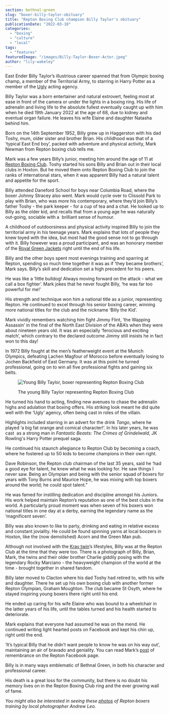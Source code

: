 ```yaml
---
section: bethnal-green
slug: "boxer-billy-taylor-obituary"
title: "Repton Boxing Club champion Billy Taylor's obituary"
publicationDate: "2022-03-10"
categories: 
  - "boxing"
  - "culture"
  - "local"
tags: 
  - "features"
featuredImage: "/images/Billy-Taylor-Boxer-Actor.jpeg"
author: "lily-wakeley"
---
```


East Ender Billy Taylor’s illustrious career spanned that from Olympic boxing champ, a member of the Territorial Army, to starring in Harry Potter as a member of the [Ugly](https://www.ugly.org/2016/) acting agency.

Billy Taylor was a born entertainer and natural extrovert, feeling most at ease in front of the camera or under the lights in a boxing ring. His life of adrenalin and living life to the absolute fullest eventually caught up with him when he died 19th January 2022 at the age of 68, due to kidney and eventual organ failure. He leaves his wife Elaine and daughter Natasha behind him.

Born on the 14th September 1952, Billy grew up in Haggerston with his dad Toshy, mum, older sister and brother Brian. His childhood was that of a ‘typical East End boy’, packed with adventure and physical activity, Mark Newman from Repton boxing club tells me. 

Mark was a few years Billy’s junior, meeting him around the age of 11 at [Repton Boxing Club](https://bethnalgreenlondon.co.uk/repton-boxing-club-history/). Toshy started his sons Billy and Brian out in their local clubs in Hoxton. But he moved them onto Repton Boxing Club to join the ranks of international stars, when it was apparent Billy had a natural talent and appetite for the sport. 

Billy attended Daneford School for boys near Columbia Road, where the boxer Johnny Stracey also went. Mark would cycle over to Clissold Park to play with Brian, who was more his contemporary, where they’d join Billy’s father Toshy - the park keeper - for a cup of tea and a chat. He looked up to Billy as the older kid, and recalls that from a young age he was naturally out-going, sociable with a  brilliant sense of humour. 

A childhood of outdoorsiness and physical activity inspired Billy to join the territorial army in his teenage years. Mark explains that lots of people they knew toyed with the idea, but most had the good sense not to go through with it. Billy however was a proud participant, and was an honorary member of the [Royal Green Jackets](https://en.wikipedia.org/wiki/Royal_Green_Jackets) right until the end of his life. 

Billy and the other boys spent most evenings training and sparring at Repton, spending so much time together it was as if ‘they became brothers’, Mark says. Billy’s skill and dedication set a high precedent for his peers.

He was like a ‘little bulldog! Always moving forward on the attack - what we call a box fighter’. Mark jokes that he never fought Billy, ‘he was far too powerful for me!’

His strength and technique won him a national title as a junior, representing Repton. He continued to excel through his senior boxing career, winning more national titles for the club and the nickname ‘Billy the Kid’. 

Mark vividly remembers watching him fight Jimmy Flint, ‘the Wapping Assassin’ in the final of the North East Division of the ABA’s when they were about nineteen years old. It was an especially ‘ferocious and exciting match’, which contrary to the declared outcome Jimmy still insists he in fact won to this day!

In 1972 Billy fought at the men’s featherweight event at the Munich Olympics, defeating Lachen Magfour of Morocco before eventually losing to Jochen Backfield of East Germany. It was at this point he turned professional, going on to win all five professional fights and gaining six belts.

<figure>

![Young Billy Taylor, boxer representing Repton Boxing Club](/images/Billy-Taylor-Repton-Boxer.jpeg)

<figcaption>

The young Billy Taylor representing Repton Boxing Club

</figcaption>

</figure>

He turned his hand to acting, finding new avenues to chase the adrenalin highs and adulation that boxing offers. His striking look meant he did quite well with the ‘Ugly’ agency, often being cast in roles of the villain. 

Highlights included starring in an advert for the drink _Tango_, where he played ‘a big fat orange and comical character!’. In his later years, he was cast  as a strong man in _Fantastic Beasts: The Crimes of Grindelwald_, JK Rowling's Harry Potter prequel saga.

He continued his staunch allegiance to Repton Club by becoming a coach, where he fostered up to 50 kids to become champions in their own right. 

Dave Robinson, the Repton club chairman of the last 35 years, said he ‘had a good eye for talent, he knew what he was looking for. He saw things I never saw. Being an Olympian and being with the senior squad of boxers for years with Tony Burns and Maurice Hope, he was mixing with top boxers around the world; he could spot talent.” 

He was famed for instilling dedication and discipline amongst his Juniors. His work helped maintain Repton’s reputation as one of the best clubs in the world. A particularly proud moment was when seven of his boxers won national titles in one day at a derby, earning the legendary name as the ‘magnificent seven’. 

Billy was also known to like to party, drinking and eating in relative excess and constant joviality. He could be found spinning yarns at local boozers in Hoxton, like the (now demolished) Acorn and the Green Man pub.

Although not involved with the [Kray twin](https://bethnalgreenlondon.co.uk/nancy-kray-neice-inteview/)’s lifestyles, Billy was at the Repton Club at the time that they were too. There is a photograph of Billy, Brian, Mark, the twins and their older brother Charlie giddily posing with the legendary Rocky Marciano - the heavyweight champion of the world at the time - brought together in shared fandom. 

Billy later moved to Clacton where his dad Toshy had retired to, with his wife and daughter. There he set up his own boxing club with another former Repton Olympian, Graham Moughton. The club became St Osyth, where he stayed inspiring young boxers there right until his end. 

He ended up caring for his wife Elaine who was bound to a wheelchair in the latter years of his life, until the tables turned and his health started to deteriorate. 

Mark explains that everyone had assumed he was on the mend. He continued writing light hearted posts on Facebook and kept his chin up, right until the end. 

‘It’s typical Billy that he didn’t want people to know he was on his way out’, maintaining an air of bravado and geniality. You can read Mark’s [post](https://www.facebook.com/ReptonBoxingClub) of remembrance on the Repton Facebook page. 

Billy is in many ways emblematic of Bethnal Green, in both his character and professional career. 

His death is a great loss for the community, but there is no doubt his memory lives on in the Repton Boxing Club ring and the ever growing wall of fame. 

_You might also be interested in seeing these_ [_photos_](https://bethnalgreenlondon.co.uk/repton-boxing-club-kids-training-photoessay/) _of Repton boxers training by local photographer Andrew Leo._
